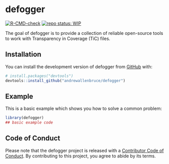
<!-- README.md is generated from README.Rmd. Please edit that file -->

# defogger

<!-- badges: start -->

[![R-CMD-check](https://github.com/andrewallenbruce/defogger/actions/workflows/R-CMD-check.yaml/badge.svg)](https://github.com/andrewallenbruce/defogger/actions/workflows/R-CMD-check.yaml)
[![repo status:
WIP](https://www.repostatus.org/badges/latest/wip.svg)](https://www.repostatus.org/#wip)
<!-- badges: end -->

The goal of defogger is to provide a collection of reliable open-source
tools to work with Transparency in Coverage (TiC) files.

## Installation

You can install the development version of defogger from
[GitHub](https://github.com/) with:

``` r
# install.packages("devtools")
devtools::install_github("andrewallenbruce/defogger")
```

## Example

This is a basic example which shows you how to solve a common problem:

``` r
library(defogger)
## basic example code
```

## Code of Conduct

Please note that the defogger project is released with a [Contributor
Code of
Conduct](https://andrewallenbruce.github.io/defogger/CODE_OF_CONDUCT.html).
By contributing to this project, you agree to abide by its terms.
